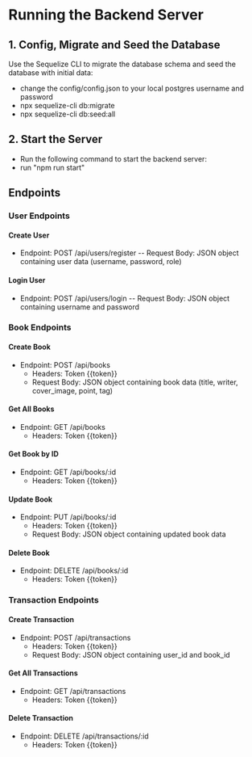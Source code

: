 # Running the Backend Server

## 1. Config, Migrate and Seed the Database

Use the Sequelize CLI to migrate the database schema and seed the database with initial data:

- change the config/config.json to your local postgres username and password
- npx sequelize-cli db:migrate
- npx sequelize-cli db:seed:all

## 2. Start the Server
- Run the following command to start the backend server:
- run "npm run start"

## Endpoints

### User Endpoints
#### Create User
- Endpoint: POST /api/users/register
-- Request Body: JSON object containing user data (username, password, role)

#### Login User
- Endpoint: POST /api/users/login
-- Request Body: JSON object containing username and password

### Book Endpoints
#### Create Book
- Endpoint: POST /api/books
  - Headers: Token {{token}}
  - Request Body: JSON object containing book data (title, writer, cover_image, point, tag)

#### Get All Books
- Endpoint: GET /api/books
  - Headers: Token {{token}}

#### Get Book by ID
- Endpoint: GET /api/books/:id
  - Headers: Token {{token}}

#### Update Book
- Endpoint: PUT /api/books/:id
  - Headers: Token {{token}}
  - Request Body: JSON object containing updated book data

#### Delete Book
- Endpoint: DELETE /api/books/:id
  - Headers: Token {{token}}

### Transaction Endpoints
#### Create Transaction
- Endpoint: POST /api/transactions
  - Headers: Token {{token}}
  - Request Body: JSON object containing user_id and book_id

#### Get All Transactions
- Endpoint: GET /api/transactions
  - Headers: Token {{token}}

#### Delete Transaction
- Endpoint: DELETE /api/transactions/:id
  - Headers: Token {{token}}
